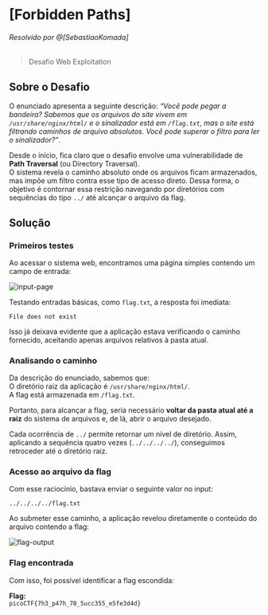 # [Forbidden Paths]  
###### Resolvido por @[SebastiaoKomada]  
> Desafio Web Exploitation  

## Sobre o Desafio  
O enunciado apresenta a seguinte descrição: *“Você pode pegar a bandeira? Sabemos que os arquivos do site vivem em `/usr/share/nginx/html/` e o sinalizador está em `/flag.txt`, mas o site está filtrando caminhos de arquivo absolutos. Você pode superar o filtro para ler o sinalizador?”*.  

Desde o início, fica claro que o desafio envolve uma vulnerabilidade de **Path Traversal** (ou Directory Traversal).  
O sistema revela o caminho absoluto onde os arquivos ficam armazenados, mas impõe um filtro contra esse tipo de acesso direto. Dessa forma, o objetivo é contornar essa restrição navegando por diretórios com sequências do tipo `../` até alcançar o arquivo da flag.  

## Solução  

### Primeiros testes  
Ao acessar o sistema web, encontramos uma página simples contendo um campo de entrada:  

![input-page](https://github.com/user-attachments/assets/f68749e4-8a35-4358-b47e-62917684573b)  

Testando entradas básicas, como `flag.txt`, a resposta foi imediata:  
```
File does not exist
```  

Isso já deixava evidente que a aplicação estava verificando o caminho fornecido, aceitando apenas arquivos relativos à pasta atual.  

### Analisando o caminho  
Da descrição do enunciado, sabemos que:  
O diretório raiz da aplicação é `/usr/share/nginx/html/`.  
A flag está armazenada em `/flag.txt`.  

Portanto, para alcançar a flag, seria necessário **voltar da pasta atual até a raiz** do sistema de arquivos e, de lá, abrir o arquivo desejado.  

Cada ocorrência de `../` permite retornar um nível de diretório. Assim, aplicando a sequência quatro vezes (`../../../../`), conseguimos retroceder até o diretório raiz.  

### Acesso ao arquivo da flag  
Com esse raciocínio, bastava enviar o seguinte valor no input:  

```
../../../../flag.txt
```  

Ao submeter esse caminho, a aplicação revelou diretamente o conteúdo do arquivo contendo a flag:  

![flag-output](https://github.com/user-attachments/assets/fd13f668-94c0-46a6-83d3-50369f52d2e0)  

### Flag encontrada  
Com isso, foi possível identificar a flag escondida:  

**Flag:**  
`picoCTF{7h3_p47h_70_5ucc355_e5fe3d4d}`  
